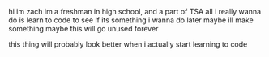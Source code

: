 hi im zach
im a freshman in high school, and a part of TSA
all i really wanna do is learn to code to see if its something i wanna do later
maybe ill make something maybe this will go unused forever

this thing will probably look better when i actually start learning to code

